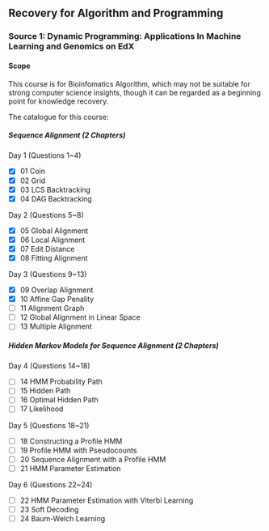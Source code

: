 ## Recovery for Algorithm and Programming

### Source 1: Dynamic Programming: Applications In Machine Learning and Genomics on EdX

#### Scope
This course is for Bioinfomatics Algorithm, which may not be suitable for strong computer science insights, though it can be regarded as a beginning point for knowledge recovery.

The catalogue for this course:
##### Sequence Alignment (2 Chapters)
Day 1 (Questions 1~4)
- [x] 01 Coin
- [x] 02 Grid
- [x] 03 LCS Backtracking
- [x] 04 DAG Backtracking

Day 2 (Questions 5~8)
- [x] 05 Global Alignment
- [x] 06 Local Alignment
- [x] 07 Edit Distance
- [x] 08 Fitting Alignment

Day 3 (Questions 9~13)
- [x] 09 Overlap Alignment
- [x] 10 Affine Gap Penality
- [ ] 11 Alignment Graph
- [ ] 12 Global Alignment in Linear Space
- [ ] 13 Multiple Alignment

##### Hidden Markov Models for Sequence Alignment (2 Chapters)

Day 4 (Questions 14~18)
- [ ] 14 HMM Probability Path
- [ ] 15 Hidden Path
- [ ] 16 Optimal Hidden Path
- [ ] 17 Likelihood

Day 5 (Questions 18~21)
- [ ] 18 Constructing a Profile HMM
- [ ] 19 Profile HMM with Pseudocounts
- [ ] 20 Sequence Alignment with a Profile HMM
- [ ] 21 HMM Parameter Estimation

Day 6 (Questions 22~24)
- [ ] 22 HMM Parameter Estimation with Viterbi Learning
- [ ] 23 Soft Decoding
- [ ] 24 Baum-Welch Learning